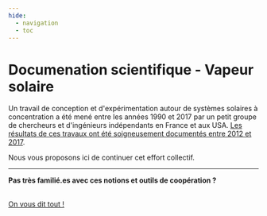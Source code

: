```yaml
---
hide:
  - navigation
  - toc
---
```


# **Documenation scientifique - Vapeur solaire**

Un travail de conception et d'expérimentation autour de systèmes solaires à concentration a été mené entre les années 1990 et 2017 par un petit groupe de chercheurs et d'ingénieurs indépendants en France et aux USA.
[Les résultats de ces travaux ont été soigneusement documentés entre 2012 et 2017](./contenu/doc-asso.htm).

Nous vous proposons ici de continuer cet effort collectif.

---

**Pas très familié.es avec ces notions et outils de coopération ?** 

<br><a href="./informations/premiers_pas/" title="home-link" class="md-button">On vous dit tout !</a>
